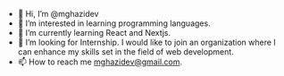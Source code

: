 - 👋 Hi, I’m @mghazidev
- 👀 I’m interested in learning programming languages.
- 🌱 I’m currently learning React and Nextjs.
- 💞️ I’m looking for Internship. I would like to join an organization where I can enhance my skills set in the field of web development.
- 📫 How to reach me mghazidev@gmail.com.
<!---
mghazidev/mghazidev is a ✨ special ✨ repository because its `README.md` (this file) appears on your GitHub profile.
You can click the Preview link to take a look at your changes.
--->
